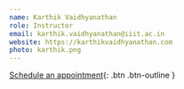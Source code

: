 ```yaml
---
name: Karthik Vaidhyanathan
role: Instructor
email: karthik.vaidhyanathan@iiit.ac.in
website: https://karthikvaidhyanathan.com
photo: karthik.png
---
```


[Schedule an appointment](https://outlook.office.com/bookwithme/user/749beeeeb5574f129571d05d3c027cec@iiit.ac.in?anonymous&ep=plink){: .btn .btn-outline }
